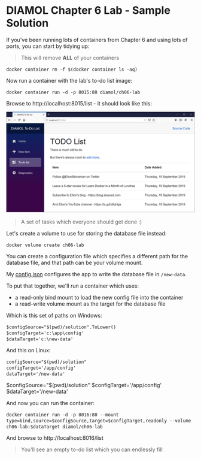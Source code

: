 # DIAMOL Chapter 6 Lab - Sample Solution

If you've been running lots of containers from Chapter 6 and using lots of ports, you can start by tidying up:

> This will remove **ALL** of your containers

```
docker container rm -f $(docker container ls -aq)
```

Now run a container with the lab's to-do list image:

```
docker container run -d -p 8015:80 diamol/ch06-lab
```

Browse to http://localhost:8015/list  - it should look like this:

![Sample to-do list with some important tasks](./todo-list-v3.png)

> A set of tasks which everyone should get done :)

Let's create a volume to use for storing the database file instead:

```
docker volume create ch06-lab
```

You can create a configuration file which specifies a different path for the database file, and that path can be your volume mount. 

My [config.json](./solution/config.json) configures the app to write the database file in `/new-data`.

To put that together, we'll run a container which uses:

- a read-only bind mount to load the new config file into the container
- a read-write volume mount as the target for the database file

Which is this set of paths on Windows:

```
$configSource="$(pwd)/solution".ToLower()
$configTarget='c:\app\config'
$dataTarget='c:\new-data'
```

And this on Linux:

```
configSource="$(pwd)/solution"
configTarget='/app/config'
dataTarget='/new-data'
```

$configSource="$(pwd)/solution"
$configTarget='/app/config'
$dataTarget='/new-data'


And now you can run the container:

```
docker container run -d -p 8016:80 --mount type=bind,source=$configSource,target=$configTarget,readonly --volume ch06-lab:$dataTarget diamol/ch06-lab
```

And browse to http://localhost:8016/list

> You'll see an empty to-do list which you can endlessly fill